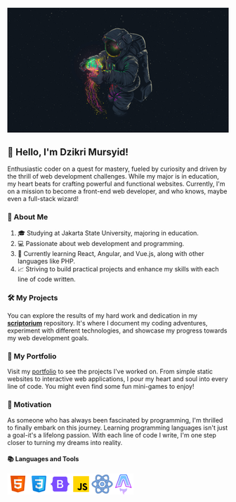 ![Alt Text](assets/banner/space1.jpg)

## 👋 Hello, I'm Dzikri Mursyid!

Enthusiastic coder on a quest for mastery, fueled by curiosity and driven by the thrill of web development challenges. While my major is in education, my heart beats for crafting powerful and functional websites. Currently, I'm on a mission to become a front-end web developer, and who knows, maybe even a full-stack wizard!

### 🚀 About Me

1. 🎓 Studying at Jakarta State University, majoring in education.
2.  💻 Passionate about web development and programming.
3.  🎯 Currently learning React, Angular, and Vue.js, along with other languages like PHP.
4.  📈 Striving to build practical projects and enhance my skills with each line of code written.

### 🛠️ My Projects

You can explore the results of my hard work and dedication in my [**scriptorium**](https://github.com/dzikriemursyid/scriptorium) repository. It's where I document my coding adventures, experiment with different technologies, and showcase my progress towards my web development goals.

### 🎨 My Portfolio

Visit my [portfolio](https://dzikrie-personal-site.netlify.app/) to see the projects I've worked on. From simple static websites to interactive web applications, I pour my heart and soul into every line of code. You might even find some fun mini-games to enjoy!

### 💬 Motivation

As someone who has always been fascinated by programming, I'm thrilled to finally embark on this journey. Learning programming languages isn't just a goal-it's a lifelong passion. With each line of code I write, I'm one step closer to turning my dreams into reality.

#### 📚 Languages and Tools

![HTML](assets/img/html.png)![CSS](assets/img/css.png)![Bootstrap](assets/img/bootstrap.png)![Javascript](assets/img/javascript.png)![React.js](assets/img/react-js.png)![Astro.js](assets/img/astro-js.png)
